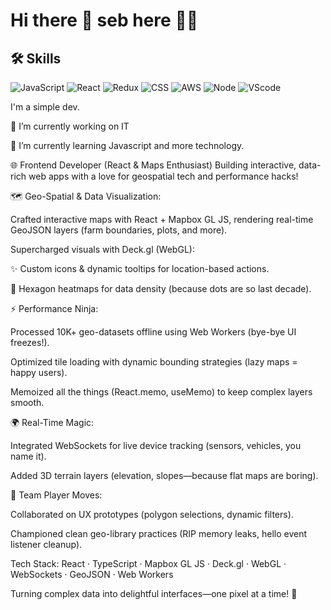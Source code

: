 # Hi there 👋 seb here 🐱‍👤
## 🛠️ Skills
![JavaScript](https://img.shields.io/badge/javascript-%23323330.svg?style=flat-square&logo=javascript&logoColor=%23F7DF1E)
![React](https://img.shields.io/badge/react-%2320232a.svg?style=flat-square&logo=react&logoColor=%2361DAFB)
![Redux](https://img.shields.io/badge/redux-%23593d88.svg?style=flat-square&logo=redux&logoColor=white)
![CSS](https://img.shields.io/badge/css3-%231572B6.svg?style=flat-square&logo=css3&logoColor=white)
![AWS](https://img.shields.io/badge/AWS-%23FF9900.svg?style=flat-square&logo=amazon-aws&logoColor=white)
![Node](data-canonical-src="https://img.shields.io/badge/node.js-%2343853D.svg?style=flat-square&logo=node.js&logoColor=white)
![VScode](https://img.shields.io/badge/VisualStudioCode-0078d7.svg?style=flat-square&logo=visual-studio-code&logoColor=white)
<!--
**sebastian031093/sebastian031093** is a ✨ _special_ ✨ repository because its `README.md` (this file) appears on your GitHub profile.
Here are some ideas to get you started:
-->

I'm a simple dev.

🔭 I’m currently working on IT

🌱 I’m currently learning Javascript and more technology.

🌐 Frontend Developer (React & Maps Enthusiast)
Building interactive, data-rich web apps with a love for geospatial tech and performance hacks!

🗺 Geo-Spatial & Data Visualization:

Crafted interactive maps with React + Mapbox GL JS, rendering real-time GeoJSON layers (farm boundaries, plots, and more).

Supercharged visuals with Deck.gl (WebGL):

✨ Custom icons & dynamic tooltips for location-based actions.

🌱 Hexagon heatmaps for data density (because dots are so last decade).

⚡ Performance Ninja:

Processed 10K+ geo-datasets offline using Web Workers (bye-bye UI freezes!).

Optimized tile loading with dynamic bounding strategies (lazy maps = happy users).

Memoized all the things (React.memo, useMemo) to keep complex layers smooth.

🌍 Real-Time Magic:

Integrated WebSockets for live device tracking (sensors, vehicles, you name it).

Added 3D terrain layers (elevation, slopes—because flat maps are boring).

🤝 Team Player Moves:

Collaborated on UX prototypes (polygon selections, dynamic filters).

Championed clean geo-library practices (RIP memory leaks, hello event listener cleanup).

Tech Stack:
React · TypeScript · Mapbox GL JS · Deck.gl · WebGL · WebSockets · GeoJSON · Web Workers

Turning complex data into delightful interfaces—one pixel at a time! 🚀
